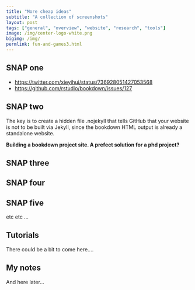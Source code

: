 ```yaml
---
title: "More cheap ideas"
subtitle: "A collection of screenshots"
layout: post
tags: ["general", "overview", "website", "research", "tools"]
image: /img/center-logo-white.png
bigimg: /img/
permlink: fun-and-games3.html
---
```


## SNAP one

- https://twitter.com/xieyihui/status/736928051427053568
- https://github.com/rstudio/bookdown/issues/127

## SNAP two

The key is to create a hidden file .nojekyll that tells GitHub that your website is not to be built via Jekyll, since the bookdown HTML output is already a standalone website.

**Building a bookdown project site. A prefect solution for a phd project?**

## SNAP three





## SNAP four



## SNAP five

etc etc ...



## Tutorials

There could be a bit to come here....




## My notes

And here later...